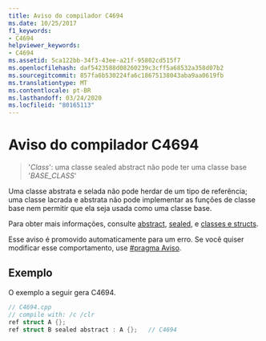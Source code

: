 ```yaml
---
title: Aviso do compilador C4694
ms.date: 10/25/2017
f1_keywords:
- C4694
helpviewer_keywords:
- C4694
ms.assetid: 5ca122bb-34f3-43ee-a21f-95802cd515f7
ms.openlocfilehash: daf5423588d08260239c3cff5a68532a358d07b2
ms.sourcegitcommit: 857fa6b530224fa6c18675138043aba9aa0619fb
ms.translationtype: MT
ms.contentlocale: pt-BR
ms.lasthandoff: 03/24/2020
ms.locfileid: "80165113"
---
```

# <a name="compiler-warning-c4694"></a>Aviso do compilador C4694

> '*Class*': uma classe sealed abstract não pode ter uma classe base '*BASE_CLASS*'

Uma classe abstrata e selada não pode herdar de um tipo de referência; uma classe lacrada e abstrata não pode implementar as funções de classe base nem permitir que ela seja usada como uma classe base.

Para obter mais informações, consulte [abstract](../../extensions/abstract-cpp-component-extensions.md), [sealed](../../extensions/sealed-cpp-component-extensions.md), e [classes e structs](../../extensions/classes-and-structs-cpp-component-extensions.md).

Esse aviso é promovido automaticamente para um erro. Se você quiser modificar esse comportamento, use [#pragma Aviso](../../preprocessor/warning.md).

## <a name="example"></a>Exemplo

O exemplo a seguir gera C4694.

```cpp
// C4694.cpp
// compile with: /c /clr
ref struct A {};
ref struct B sealed abstract : A {};   // C4694
```
